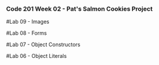 ### Code 201 Week 02 - Pat's Salmon Cookies Project

#Lab 09 - Images

#Lab 08 - Forms

#Lab 07 - Object Constructors

#Lab 06 - Object Literals
